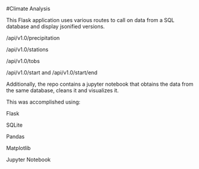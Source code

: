 #Climate Analysis

This Flask application uses various routes to call on data from a SQL database and display jsonified versions.

/api/v1.0/precipitation

/api/v1.0/stations

/api/v1.0/tobs

/api/v1.0/start and /api/v1.0/start/end

Additionally, the repo contains a jupyter notebook that obtains the data from the same database, cleans it and visualizes it.

This was accomplished using:

Flask

SQLite

Pandas

Matplotlib

Jupyter Notebook
